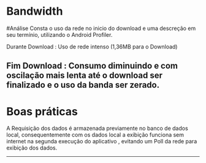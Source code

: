 ﻿# Bandwidth
#Análise
 Consta o uso da rede no inicio do download e uma descreção em seu termínio, utilizando o Android Profiler.
 

Durante Download : Uso de rede intenso (1,36MB para o Download)

Fim Download : Consumo diminuindo e com oscilação mais lenta até o download ser finalizado e o uso
da banda ser zerado.
---

# Boas práticas

A Requisição dos dados é armazenada previamente no banco de dados local, consequentemente 
com os dados local a exibição
funciona sem internet na segunda execução do aplicativo , 
evitando um Poll da rede para exibição dos dados.

----


